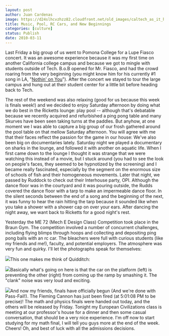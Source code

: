 ```yaml
---
layout: post
author: Juan Cardenas
image: https://d24slhcvzhzz82.cloudfront.net/old_images/caltech_as_it_happens/6a0105349b8251970b01310f894247970c.jpg
title: Music, Pool, RC Cars, and New Beginnings
categories: [culture]
status: Publish
date: 2010-03-11
---
```


Last Friday a big group of us went to Pomona College for a Lupe Fiasco concert. It was an awesome experience because it was my first time on another California college campus and because we got to mingle with students outside of Tech. B.o.B opened for Mr. Fiasco, and had the crowd roaring from the very beginning (you might know him for his currently #1 song in LA, "[Nothin' on You](https://www.youtube.com/watch?v=8PTDv_szmL0)"). After the concert we stayed to tour the large campus and hung out at their student center for a little bit before heading back to Tech.

The rest of the weekend was also relaxing (good for us because this week is finals week!) and we decided to enjoy Saturday afternoon by doing what we do best in the Ricketts lounge: play pool -- although that's debatable because we recently acquired and refurbished a ping pong table and many Skurves have been seen taking turns at the paddles. But anyhow, at one moment we I was able to capture a big group of our frosh gathered around the pool table on that mellow Saturday afternoon. You will agree with me that their faces reflect the passion for the game in our house:
We've also been big on documentaries lately. Saturday night we played a documentary on sharks in the lounge, and followed it with another on aquatic life. When I first came down to the lounge I thought it was strange that we were watching this instead of a movie, but I stuck around (you had to see the look on people's faces, they seemed to be hypnotized by the screening) and I became really fascinated, especially by the segment on the enormous size of schools of fish and their homogeneous movements. Later that night, we passed by Ruddock to check out their Interhouse party, OPI. Although the dance floor was in the courtyard and it was pouring outside, the Rudds covered the dance floor with a tarp to make an impermeable dance floor. In the silent seconds between the end of a song and the beginning of the next, it was funny to hear the rain hitting the tarp because it sounded like when you take a shower with a shower cap on over your ears. After dancing the night away, we want back to Ricketts for a good night's rest.

Yesterday the ME 72 (Mech E Design Class) Competition took place in the Braun Gym. The competition involved a number of concurrent challenges, including flying blimps through hoops and collecting and depositing ping pong balls with an rc car. The bleachers were full with curious students (like my friends and me!), faculty, and potential employers. The atmosphere was very fun and quirky. I'll let the photographs speak for themselves:

![](https://d24slhcvzhzz82.cloudfront.net/old_images/caltech_as_it_happens/6a0105349b8251970b0120a92349fb970b.jpg)This one makes me think of Quidditch:

![](https://d24slhcvzhzz82.cloudfront.net/old_images/caltech_as_it_happens/6a0105349b8251970b01310f8a024a970c.jpg)Basically what's going on here is that the car on the platform (left) is preventing the other (right) from coming up the ramp by smashing it. The "clank" noise was very loud and exciting.


![](https://d24slhcvzhzz82.cloudfront.net/old_images/caltech_as_it_happens/6a0105349b8251970b01310f8a0342970c.jpg)And now my friends, finals have officially begun (And we're done with Pass-Fail!). The Fleming Cannon has just been fired (at 5:01:08 PM to be precise)! The math and physics finals were handed out today, and the others will be released by Friday. Tonight my European Civilizations class is meeting at our professor's house for a dinner and then some casual conversation, that should be a very nice experience. I'm off now to start studying for my math final, I will tell you guys more at the end of the week. Cheers! Oh, and best of luck with all the admissions decisions.

